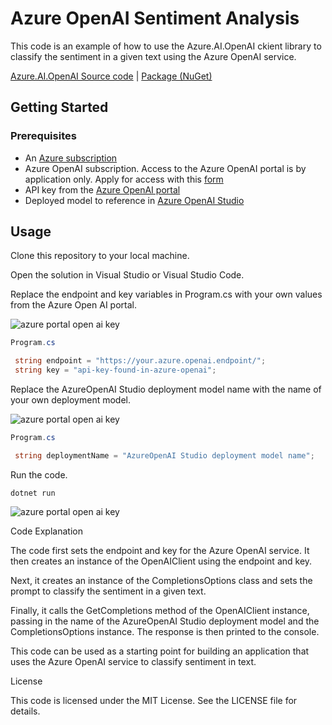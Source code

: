 # Azure OpenAI Sentiment Analysis

This code is an example of how to use the Azure.AI.OpenAI ckient library to classify the sentiment in a given text using the Azure OpenAI service.

 [Azure.AI.OpenAI Source code](https://github.com/Azure/azure-sdk-for-net/blob/main/sdk/openai/Azure.AI.OpenAI/src) | [Package (NuGet)](https://www.nuget.org/packages/Azure.AI.OpenAI)

## Getting Started

### Prerequisites

* An [Azure subscription](https://azure.microsoft.com/free/)
* Azure OpenAI subscription.  Access to the Azure OpenAI portal is by application only.  Apply for access with this [form](https://aka.ms/oai/access?azure-portal=true)  
* API key from the [Azure OpenAI portal](https://learn.microsoft.com/en-us/azure/cognitive-services/openai/how-to/create-resource?pivots=web-portal#create-a-resource)
* Deployed model to reference in [Azure OpenAI Studio](https://learn.microsoft.com/en-us/azure/cognitive-services/openai/how-to/create-resource?pivots=web-portal#deploy-a-model)


## Usage

Clone this repository to your local machine.

Open the solution in Visual Studio or Visual Studio Code.

Replace the endpoint and key variables in Program.cs with your own values from the Azure Open AI portal.  

![azure portal open ai key](https://github.com/microsoft/globalopenaihack/blob/sentiment/assets/openaikeys.jpg)  

```C#
Program.cs

 string endpoint = "https://your.azure.openai.endpoint/";
 string key = "api-key-found-in-azure-openai";
```

Replace the AzureOpenAI Studio deployment model name with the name of your own deployment model.

![azure portal open ai key](https://github.com/microsoft/globalopenaihack/blob/sentiment/assets/deployments.jpg)  

```C#
Program.cs

 string deploymentName = "AzureOpenAI Studio deployment model name";
```

Run the code.  
```dotnetcli
dotnet run
```
![azure portal open ai key](https://github.com/microsoft/globalopenaihack/blob/sentiment/assets/openaicsharpoutput.jpg)  
  

Code Explanation

The code first sets the endpoint and key for the Azure OpenAI service. It then creates an instance of the OpenAIClient using the endpoint and key.


Next, it creates an instance of the CompletionsOptions class and sets the prompt to classify the sentiment in a given text.


Finally, it calls the GetCompletions method of the OpenAIClient instance, passing in the name of the AzureOpenAI Studio deployment model and the CompletionsOptions instance. The response is then printed to the console.


This code can be used as a starting point for building an application that uses the Azure OpenAI service to classify sentiment in text.


License

This code is licensed under the MIT License. See the LICENSE file for details.

